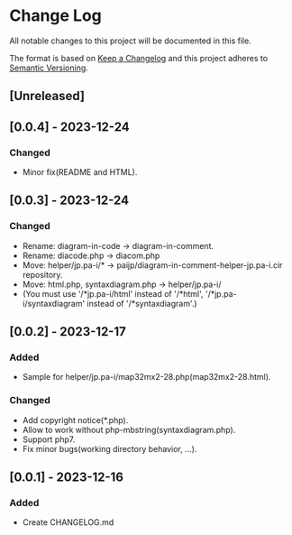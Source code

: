 # Change Log
All notable changes to this project will be documented in this file.

The format is based on [Keep a Changelog](http://keepachangelog.com/)
and this project adheres to [Semantic Versioning](http://semver.org/).

## [Unreleased]

## [0.0.4] - 2023-12-24
### Changed
- Minor fix(README and HTML).

## [0.0.3] - 2023-12-24
### Changed
- Rename: diagram-in-code -> diagram-in-comment.
- Rename: diacode.php -> diacom.php
- Move: helper/jp.pa-i/* -> paijp/diagram-in-comment-helper-jp.pa-i.cir repository.
- Move: html.php, syntaxdiagram.php -> helper/jp.pa-i/
- (You must use '/*jp.pa-i/html' instead of '/*html', '/*jp.pa-i/syntaxdiagram' instead of '/*syntaxdiagram'.)

## [0.0.2] - 2023-12-17
### Added
- Sample for helper/jp.pa-i/map32mx2-28.php(map32mx2-28.html).

### Changed
- Add copyright notice(*.php).
- Allow to work without php-mbstring(syntaxdiagram.php).
- Support php7.
- Fix minor bugs(working directory behavior, ...).

## [0.0.1] - 2023-12-16
### Added 
- Create CHANGELOG.md

